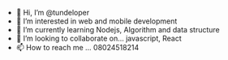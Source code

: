 - 👋 Hi, I’m @tundeloper
- 👀 I’m interested in web and mobile development 
- 🌱 I’m currently learning Nodejs, Algorithm and data structure
- 💞️ I’m looking to collaborate on... javascript, React
- 📫 How to reach me ... 08024518214

<!---
tundeloper/tundeloper is a ✨ special ✨ repository because its `README.md` (this file) appears on your GitHub profile.
You can click the Preview link to take a look at your changes.
--->
